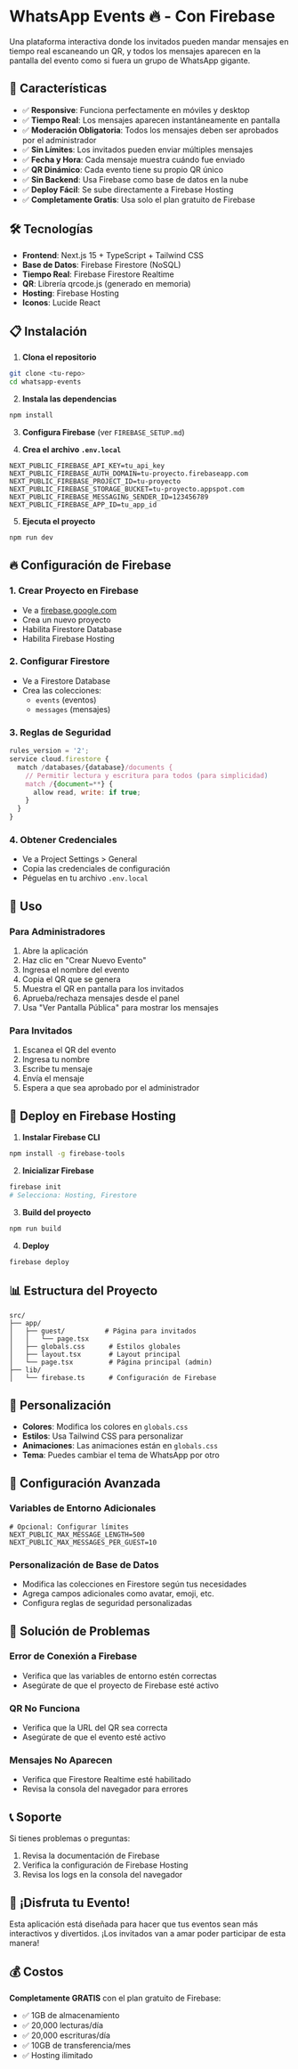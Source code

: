 # WhatsApp Events 🔥 - Con Firebase

Una plataforma interactiva donde los invitados pueden mandar mensajes en tiempo real escaneando un QR, y todos los mensajes aparecen en la pantalla del evento como si fuera un grupo de WhatsApp gigante.

## 🚀 Características

- ✅ **Responsive**: Funciona perfectamente en móviles y desktop
- ✅ **Tiempo Real**: Los mensajes aparecen instantáneamente en pantalla
- ✅ **Moderación Obligatoria**: Todos los mensajes deben ser aprobados por el administrador
- ✅ **Sin Límites**: Los invitados pueden enviar múltiples mensajes
- ✅ **Fecha y Hora**: Cada mensaje muestra cuándo fue enviado
- ✅ **QR Dinámico**: Cada evento tiene su propio QR único
- ✅ **Sin Backend**: Usa Firebase como base de datos en la nube
- ✅ **Deploy Fácil**: Se sube directamente a Firebase Hosting
- ✅ **Completamente Gratis**: Usa solo el plan gratuito de Firebase

## 🛠️ Tecnologías

- **Frontend**: Next.js 15 + TypeScript + Tailwind CSS
- **Base de Datos**: Firebase Firestore (NoSQL)
- **Tiempo Real**: Firebase Firestore Realtime
- **QR**: Librería qrcode.js (generado en memoria)
- **Hosting**: Firebase Hosting
- **Iconos**: Lucide React

## 📋 Instalación

1. **Clona el repositorio**
```bash
git clone <tu-repo>
cd whatsapp-events
```

2. **Instala las dependencias**
```bash
npm install
```

3. **Configura Firebase** (ver `FIREBASE_SETUP.md`)

4. **Crea el archivo `.env.local`**
```env
NEXT_PUBLIC_FIREBASE_API_KEY=tu_api_key
NEXT_PUBLIC_FIREBASE_AUTH_DOMAIN=tu-proyecto.firebaseapp.com
NEXT_PUBLIC_FIREBASE_PROJECT_ID=tu-proyecto
NEXT_PUBLIC_FIREBASE_STORAGE_BUCKET=tu-proyecto.appspot.com
NEXT_PUBLIC_FIREBASE_MESSAGING_SENDER_ID=123456789
NEXT_PUBLIC_FIREBASE_APP_ID=tu_app_id
```

5. **Ejecuta el proyecto**
```bash
npm run dev
```

## 🔥 Configuración de Firebase

### 1. Crear Proyecto en Firebase
- Ve a [firebase.google.com](https://firebase.google.com)
- Crea un nuevo proyecto
- Habilita Firestore Database
- Habilita Firebase Hosting

### 2. Configurar Firestore
- Ve a Firestore Database
- Crea las colecciones:
  - `events` (eventos)
  - `messages` (mensajes)

### 3. Reglas de Seguridad
```javascript
rules_version = '2';
service cloud.firestore {
  match /databases/{database}/documents {
    // Permitir lectura y escritura para todos (para simplicidad)
    match /{document=**} {
      allow read, write: if true;
    }
  }
}
```

### 4. Obtener Credenciales
- Ve a Project Settings > General
- Copia las credenciales de configuración
- Péguelas en tu archivo `.env.local`

## 🎯 Uso

### Para Administradores
1. Abre la aplicación
2. Haz clic en "Crear Nuevo Evento"
3. Ingresa el nombre del evento
4. Copia el QR que se genera
5. Muestra el QR en pantalla para los invitados
6. Aprueba/rechaza mensajes desde el panel
7. Usa "Ver Pantalla Pública" para mostrar los mensajes

### Para Invitados
1. Escanea el QR del evento
2. Ingresa tu nombre
3. Escribe tu mensaje
4. Envía el mensaje
5. Espera a que sea aprobado por el administrador

## 🚀 Deploy en Firebase Hosting

1. **Instalar Firebase CLI**
```bash
npm install -g firebase-tools
```

2. **Inicializar Firebase**
```bash
firebase init
# Selecciona: Hosting, Firestore
```

3. **Build del proyecto**
```bash
npm run build
```

4. **Deploy**
```bash
firebase deploy
```

## 📊 Estructura del Proyecto

```
src/
├── app/
│   ├── guest/          # Página para invitados
│   │   └── page.tsx
│   ├── globals.css      # Estilos globales
│   ├── layout.tsx       # Layout principal
│   └── page.tsx         # Página principal (admin)
├── lib/
│   └── firebase.ts      # Configuración de Firebase
```

## 🎨 Personalización

- **Colores**: Modifica los colores en `globals.css`
- **Estilos**: Usa Tailwind CSS para personalizar
- **Animaciones**: Las animaciones están en `globals.css`
- **Tema**: Puedes cambiar el tema de WhatsApp por otro

## 🔧 Configuración Avanzada

### Variables de Entorno Adicionales
```env
# Opcional: Configurar límites
NEXT_PUBLIC_MAX_MESSAGE_LENGTH=500
NEXT_PUBLIC_MAX_MESSAGES_PER_GUEST=10
```

### Personalización de Base de Datos
- Modifica las colecciones en Firestore según tus necesidades
- Agrega campos adicionales como avatar, emoji, etc.
- Configura reglas de seguridad personalizadas

## 🐛 Solución de Problemas

### Error de Conexión a Firebase
- Verifica que las variables de entorno estén correctas
- Asegúrate de que el proyecto de Firebase esté activo

### QR No Funciona
- Verifica que la URL del QR sea correcta
- Asegúrate de que el evento esté activo

### Mensajes No Aparecen
- Verifica que Firestore Realtime esté habilitado
- Revisa la consola del navegador para errores

## 📞 Soporte

Si tienes problemas o preguntas:
1. Revisa la documentación de Firebase
2. Verifica la configuración de Firebase Hosting
3. Revisa los logs en la consola del navegador

## 🎉 ¡Disfruta tu Evento!

Esta aplicación está diseñada para hacer que tus eventos sean más interactivos y divertidos. ¡Los invitados van a amar poder participar de esta manera!

## 💰 Costos

**Completamente GRATIS** con el plan gratuito de Firebase:
- ✅ 1GB de almacenamiento
- ✅ 20,000 lecturas/día
- ✅ 20,000 escrituras/día
- ✅ 10GB de transferencia/mes
- ✅ Hosting ilimitado
